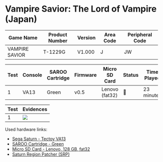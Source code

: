 # Vampire Savior: The Lord of Vampire (Japan)

| Game Name      | Product Number | Version | Area Code | Peripheral Code |
| -------------- | -------------- | ------- | --------- | --------------- |
| VAMPIRE SAVIOR | T-1229G        | V1.000  | J         | JW              |

| Test | Console | SAROO Cartridge | Firmware | Micro SD Card  | Status | Time Played |
| ---- | ------- | --------------- | -------- | -------------- | ------ | ----------- |
| 1    | VA13    | Green           | v0.5     | Lenovo (fat32) | :100:  | 23 minutes  |

| Test | Evidences                                                                                        |
| ---- | ------------------------------------------------------------------------------------------------ |
| 1    | [![](https://img.youtube.com/vi/yV3gqJcytVY/0.jpg)](https://www.youtube.com/watch?v=yV3gqJcytVY) |

Used hardware links:

- [Sega Saturn - Tectoy VA13](../../../../Info/Consoles/VA13/README.md)
- [SAROO Cartridge - Green](../../../../Info/Cartridges/RetroGameParadiseStore/1.32F/README.md)
- [Micro SD Card - Lenovo, 128 GB, fat32](../../../../Info/SdCards/Lenovo/128GB/fat32/README.md)
- [Saturn Region Patcher (SRP)](https://segaxtreme.net/resources/saturn-region-patcher.81/download)
